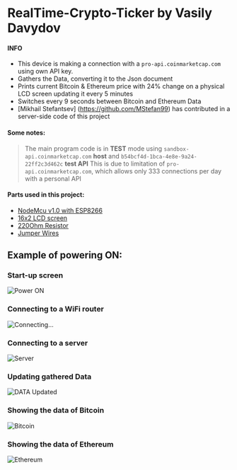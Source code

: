 # RealTime-Crypto-Ticker by Vasily Davydov

 #### INFO
- This device is making a connection with a `pro-api.coinmarketcap.com` using own API key. 
- Gathers the Data, converting it to the Json document
- Prints current Bitcoin & Ethereum price with 24% change on a physical LCD screen updating it every 5 minutes
- Switches every 9 seconds between Bitcoin and Ethereum Data
- [Mikhail Stefantsev] (https://github.com/MStefan99) has contributed in a server-side code of this project

#### Some notes:
> The main program code is in **TEST** mode using `sandbox-api.coinmarketcap.com` **host** and `b54bcf4d-1bca-4e8e-9a24-22ff2c3d462c` **test API**
> This is due to limitation of `pro-api.coinmarketcap.com`, which allows only 333 connections per day with a personal API


#### Parts used in this project:
- [NodeMcu v1.0 with ESP8266](https://arduino-esp8266.readthedocs.io/en/latest/)
- [16x2 LCD screen](https://components101.com/16x2-lcd-pinout-datasheet)
- [220Ohm Resistor](https://www.amazon.com/EDGELEC-Resistor-Tolerance-Multiple-Resistance/dp/B07QK9ZBVZ/ref=sr_1_1_sspa?dchild=1&keywords=220+ohm+resistor&qid=1611518460&sr=8-1-spons&psc=1&spLa=ZW5jcnlwdGVkUXVhbGlmaWVyPUExQVk1NlhZMzAzQURNJmVuY3J5cHRlZElkPUEwMDQyODQwTUtUR09EVzFJRzkwJmVuY3J5cHRlZEFkSWQ9QTAwMjk4MTgyWlBWU1lJVFdKUFEzJndpZGdldE5hbWU9c3BfYXRmJmFjdGlvbj1jbGlja1JlZGlyZWN0JmRvTm90TG9nQ2xpY2s9dHJ1ZQ==)
- [Jumper Wires](https://www.amazon.com/EDGELEC-Breadboard-Optional-Assorted-Multicolored/dp/B07GD2BWPY/ref=sr_1_1_sspa?dchild=1&keywords=jumper+wires&qid=1611518487&sr=8-1-spons&psc=1&spLa=ZW5jcnlwdGVkUXVhbGlmaWVyPUEzRFZNN0RZR1VHVjE5JmVuY3J5cHRlZElkPUEwMjU0NDA2WDhOREwwV0JBMEwxJmVuY3J5cHRlZEFkSWQ9QTA5NDU0MzYxSkE3VExKQkZEQUxaJndpZGdldE5hbWU9c3BfYXRmJmFjdGlvbj1jbGlja1JlZGlyZWN0JmRvTm90TG9nQ2xpY2s9dHJ1ZQ==)

## Example of powering ON:
### Start-up screen 
![Power ON](FilesforREADME/pic1.png)
### Connecting to a WiFi router
![Connecting...](FilesforREADME/pic2.png)
### Connecting to a server
![Server](FilesforREADME/pic3.png)
### Updating gathered Data 
![DATA Updated](FilesforREADME/pic4.png)
### Showing the data of Bitcoin 
![Bitcoin](FilesforREADME/bit.png)
### Showing the data of Ethereum
![Ethereum](FilesforREADME/eth.png)


